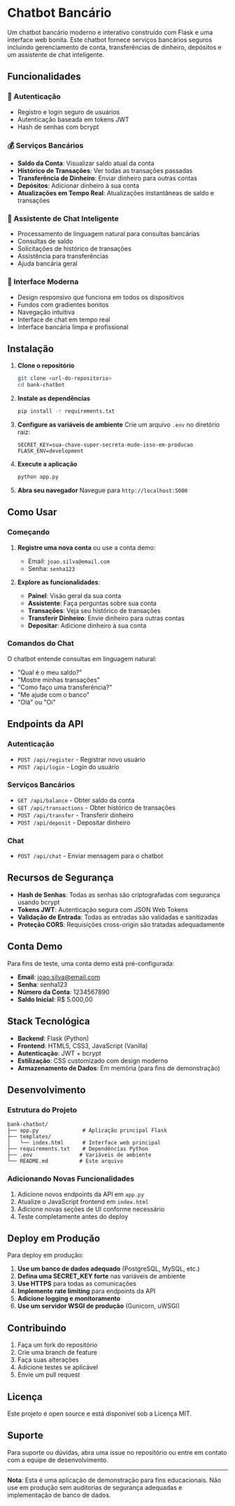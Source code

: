 # Chatbot Bancário

Um chatbot bancário moderno e interativo construído com Flask e uma interface web bonita. Este chatbot fornece serviços bancários seguros incluindo gerenciamento de conta, transferências de dinheiro, depósitos e um assistente de chat inteligente.

## Funcionalidades

### 🔐 Autenticação
- Registro e login seguro de usuários
- Autenticação baseada em tokens JWT
- Hash de senhas com bcrypt

### 💰 Serviços Bancários
- **Saldo da Conta**: Visualizar saldo atual da conta
- **Histórico de Transações**: Ver todas as transações passadas
- **Transferência de Dinheiro**: Enviar dinheiro para outras contas
- **Depósitos**: Adicionar dinheiro à sua conta
- **Atualizações em Tempo Real**: Atualizações instantâneas de saldo e transações

### 🤖 Assistente de Chat Inteligente
- Processamento de linguagem natural para consultas bancárias
- Consultas de saldo
- Solicitações de histórico de transações
- Assistência para transferências
- Ajuda bancária geral

### 🎨 Interface Moderna
- Design responsivo que funciona em todos os dispositivos
- Fundos com gradientes bonitos
- Navegação intuitiva
- Interface de chat em tempo real
- Interface bancária limpa e profissional

## Instalação

1. **Clone o repositório**
   ```bash
   git clone <url-do-repositorio>
   cd bank-chatbot
   ```

2. **Instale as dependências**
   ```bash
   pip install -r requirements.txt
   ```

3. **Configure as variáveis de ambiente**
   Crie um arquivo `.env` no diretório raiz:
   ```
   SECRET_KEY=sua-chave-super-secreta-mude-isso-em-producao
   FLASK_ENV=development
   ```

4. **Execute a aplicação**
   ```bash
   python app.py
   ```

5. **Abra seu navegador**
   Navegue para `http://localhost:5000`

## Como Usar

### Começando
1. **Registre uma nova conta** ou use a conta demo:
   - Email: `joao.silva@email.com`
   - Senha: `senha123`

2. **Explore as funcionalidades**:
   - **Painel**: Visão geral da sua conta
   - **Assistente**: Faça perguntas sobre sua conta
   - **Transações**: Veja seu histórico de transações
   - **Transferir Dinheiro**: Envie dinheiro para outras contas
   - **Depositar**: Adicione dinheiro à sua conta

### Comandos do Chat
O chatbot entende consultas em linguagem natural:
- "Qual é o meu saldo?"
- "Mostre minhas transações"
- "Como faço uma transferência?"
- "Me ajude com o banco"
- "Olá" ou "Oi"

## Endpoints da API

### Autenticação
- `POST /api/register` - Registrar novo usuário
- `POST /api/login` - Login do usuário

### Serviços Bancários
- `GET /api/balance` - Obter saldo da conta
- `GET /api/transactions` - Obter histórico de transações
- `POST /api/transfer` - Transferir dinheiro
- `POST /api/deposit` - Depositar dinheiro

### Chat
- `POST /api/chat` - Enviar mensagem para o chatbot

## Recursos de Segurança

- **Hash de Senhas**: Todas as senhas são criptografadas com segurança usando bcrypt
- **Tokens JWT**: Autenticação segura com JSON Web Tokens
- **Validação de Entrada**: Todas as entradas são validadas e sanitizadas
- **Proteção CORS**: Requisições cross-origin são tratadas adequadamente

## Conta Demo

Para fins de teste, uma conta demo está pré-configurada:
- **Email**: joao.silva@email.com
- **Senha**: senha123
- **Número da Conta**: 1234567890
- **Saldo Inicial**: R$ 5.000,00

## Stack Tecnológica

- **Backend**: Flask (Python)
- **Frontend**: HTML5, CSS3, JavaScript (Vanilla)
- **Autenticação**: JWT + bcrypt
- **Estilização**: CSS customizado com design moderno
- **Armazenamento de Dados**: Em memória (para fins de demonstração)

## Desenvolvimento

### Estrutura do Projeto
```
bank-chatbot/
├── app.py              # Aplicação principal Flask
├── templates/
│   └── index.html      # Interface web principal
├── requirements.txt    # Dependências Python
├── .env               # Variáveis de ambiente
└── README.md          # Este arquivo
```

### Adicionando Novas Funcionalidades
1. Adicione novos endpoints da API em `app.py`
2. Atualize o JavaScript frontend em `index.html`
3. Adicione novas seções de UI conforme necessário
4. Teste completamente antes do deploy

## Deploy em Produção

Para deploy em produção:

1. **Use um banco de dados adequado** (PostgreSQL, MySQL, etc.)
2. **Defina uma SECRET_KEY forte** nas variáveis de ambiente
3. **Use HTTPS** para todas as comunicações
4. **Implemente rate limiting** para endpoints da API
5. **Adicione logging e monitoramento**
6. **Use um servidor WSGI de produção** (Gunicorn, uWSGI)

## Contribuindo

1. Faça um fork do repositório
2. Crie uma branch de feature
3. Faça suas alterações
4. Adicione testes se aplicável
5. Envie um pull request

## Licença

Este projeto é open source e está disponível sob a Licença MIT.

## Suporte

Para suporte ou dúvidas, abra uma issue no repositório ou entre em contato com a equipe de desenvolvimento.

---

**Nota**: Esta é uma aplicação de demonstração para fins educacionais. Não use em produção sem auditorias de segurança adequadas e implementação de banco de dados.